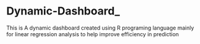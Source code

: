 # Dynamic-Dashboard_
This is A dynamic dashboard created using R programing language mainly for linear regression analysis to help improve efficiency in prediction 
